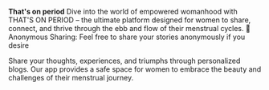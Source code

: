 **That's on period**
Dive into the world of empowered womanhood with THAT'S ON PERIOD – the ultimate platform designed for women to share, connect, and thrive through the ebb and flow of their menstrual cycles.
🤫 Anonymous Sharing:
Feel free to share your stories anonymously if you desire

Share your thoughts, experiences, and triumphs through personalized blogs. Our app provides a safe space for women to embrace the beauty and challenges of their menstrual journey.
